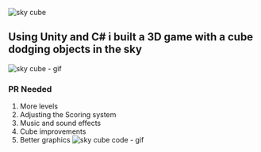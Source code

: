 ![sky cube](https://github.com/ofekshulberg/Sky-Cube-Game/assets/138509154/24455828-bdad-4aae-bd30-12cdf5f304ab)

## Using Unity and C# i built a 3D game with a cube dodging objects in the sky
![sky cube - gif](https://github.com/ofekshulberg/Sky-Cube-Game/assets/138509154/23da3abb-8385-48f2-a975-86b57aa8ed63)
### PR Needed
1. More levels
2. Adjusting the Scoring system
3. Music and sound effects
4. Cube improvements
5. Better graphics
![sky cube code - gif](https://github.com/ofekshulberg/Sky-Cube-Game/assets/138509154/dbb4dde5-a212-4d75-96a6-e2730b21417f)
